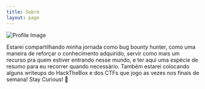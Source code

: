 ```yaml
---
title: Sobre
layout: page
---
```

![Profile Image](/assets/images/profile.gif)

<p>Estarei compartilhando minha jornada como bug bounty hunter, como uma maneira de reforçar o conhecimento adquirido, servir como mais um recurso pra quem estiver entrando nesse mundo, e ter aqui uma espécie de resumo para eu recorrer quando necessário. Também estarei colocando alguns writeups do HackTheBox e dos CTFs que jogo as vezes nos finais de semana! Stay Curious! 🚀 </p>

<!-- 
![Profile Image]({{ site.url }}/{{ site.picture }})

<h2>Hey,</h2> <p> welcome! Here I will share some CTF writeups, my journey on Bug Bounty and others cyber security related stuff.</p><p>I will try to keep this as a personal deposit/journal.</p><p>Wish me luck.</p>

<p>Now a little bit about myself: Since i was a child i always used the computer, mostly for gaming, but the time to choose a carrer became, i connected the dots and decided to get a Computer Science degree. Inicially the ideia was learn how to programming to create and work with games, but as the time goes i was influenced by the local InfoSec events that my university hosts sometimes, the community around them and by the game Watch_Dogs (1 and 2) and Mr. Robot TV Show (why not? haha). So i got this "Hacking thing" as a hobbie during my time in college. When i graduated i got a job as Android Developer and lost the love in making games, maybe a little in consuming them too, but they has oppened this door for me, and then i was building commercial apps for local companies. Doesn't take much time for me to drop all this Dev world and dive into Security, the hobbie that i was into so much time. I took a job as Support in a NOC and with some friends that i met in the security community we created together a CTF team, <a href="https://deadlock.team">Deadlock</a>! In my job i was promoted from Support to Level 2 Analyst, working with Fortinet firewalls and after that i finally get where i am now. Today i work in a company that sells Security as a Service and there the job is kind being part of a Blue Team, the mission is defend the network of a lot of companies around the country and one day, around the globe, using and creating a lot of cool stuff and technologies!</p>

<p>So thats it, welcome and i hope that you can learn a lot of stuff here! Anything, you know where to find me (:</p> -->

<!-- 
<h2>Skills</h2>

<ul class="skill-list">
	<li>Java (Mostly for android development)</li>
	<li>Dart and Flutter / React Native </li>
	<li>Python (Fundamentals and Flask Framework)</li>
	<li>SQL</li>
	<li>Pentest (Web, Mobile) </li>
	<li>Firewall (Fortinet and Checkpoint)</li>
	<li>A good notion of Forensics </li>
	<li>A little bit of Design (a hobbie that i had and use today to do the marketing of some other projects, so i know PS, Illustrator, Premiere Pro)</li>
</ul>
-->

<!--
<h2>Writeups</h2>

<ul>
	<li><a href="https://github.com/">Lorem Lorem</a></li>
	<li><a href="https://github.com/">Ipsum Dolor</a></li>
	<li><a href="https://github.com/">Dolor Lorem</a></li>
</ul>
-->